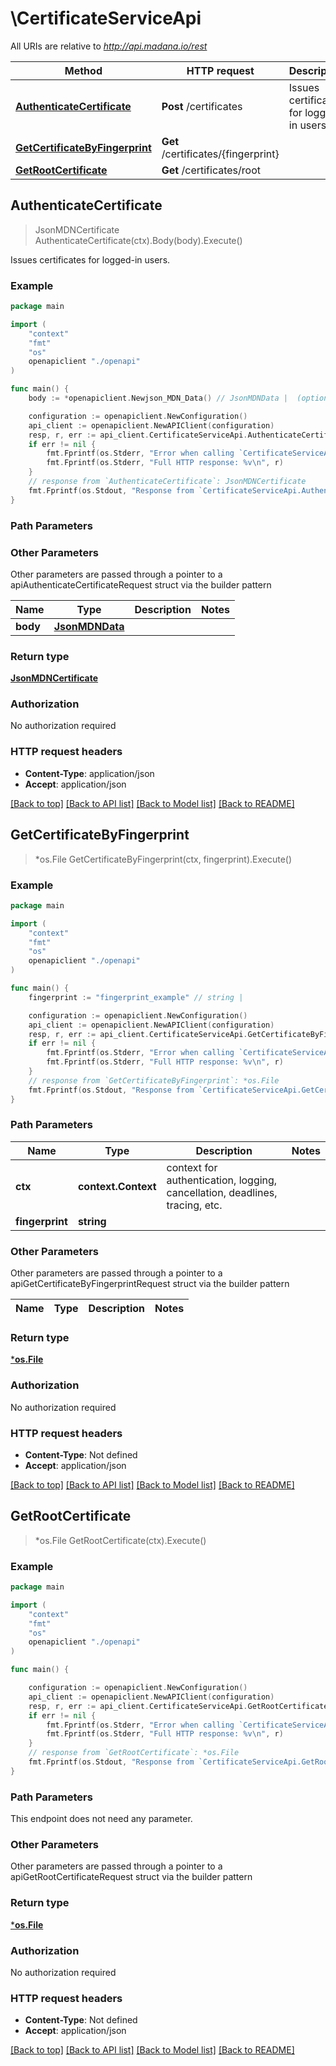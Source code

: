 # \CertificateServiceApi

All URIs are relative to *http://api.madana.io/rest*

Method | HTTP request | Description
------------- | ------------- | -------------
[**AuthenticateCertificate**](CertificateServiceApi.md#AuthenticateCertificate) | **Post** /certificates | Issues certificates for logged-in users.
[**GetCertificateByFingerprint**](CertificateServiceApi.md#GetCertificateByFingerprint) | **Get** /certificates/{fingerprint} | 
[**GetRootCertificate**](CertificateServiceApi.md#GetRootCertificate) | **Get** /certificates/root | 



## AuthenticateCertificate

> JsonMDNCertificate AuthenticateCertificate(ctx).Body(body).Execute()

Issues certificates for logged-in users.



### Example

```go
package main

import (
    "context"
    "fmt"
    "os"
    openapiclient "./openapi"
)

func main() {
    body := *openapiclient.Newjson_MDN_Data() // JsonMDNData |  (optional)

    configuration := openapiclient.NewConfiguration()
    api_client := openapiclient.NewAPIClient(configuration)
    resp, r, err := api_client.CertificateServiceApi.AuthenticateCertificate(context.Background()).Body(body).Execute()
    if err != nil {
        fmt.Fprintf(os.Stderr, "Error when calling `CertificateServiceApi.AuthenticateCertificate``: %v\n", err)
        fmt.Fprintf(os.Stderr, "Full HTTP response: %v\n", r)
    }
    // response from `AuthenticateCertificate`: JsonMDNCertificate
    fmt.Fprintf(os.Stdout, "Response from `CertificateServiceApi.AuthenticateCertificate`: %v\n", resp)
}
```

### Path Parameters



### Other Parameters

Other parameters are passed through a pointer to a apiAuthenticateCertificateRequest struct via the builder pattern


Name | Type | Description  | Notes
------------- | ------------- | ------------- | -------------
 **body** | [**JsonMDNData**](JsonMDNData.md) |  | 

### Return type

[**JsonMDNCertificate**](json_MDN_Certificate.md)

### Authorization

No authorization required

### HTTP request headers

- **Content-Type**: application/json
- **Accept**: application/json

[[Back to top]](#) [[Back to API list]](../README.md#documentation-for-api-endpoints)
[[Back to Model list]](../README.md#documentation-for-models)
[[Back to README]](../README.md)


## GetCertificateByFingerprint

> *os.File GetCertificateByFingerprint(ctx, fingerprint).Execute()



### Example

```go
package main

import (
    "context"
    "fmt"
    "os"
    openapiclient "./openapi"
)

func main() {
    fingerprint := "fingerprint_example" // string | 

    configuration := openapiclient.NewConfiguration()
    api_client := openapiclient.NewAPIClient(configuration)
    resp, r, err := api_client.CertificateServiceApi.GetCertificateByFingerprint(context.Background(), fingerprint).Execute()
    if err != nil {
        fmt.Fprintf(os.Stderr, "Error when calling `CertificateServiceApi.GetCertificateByFingerprint``: %v\n", err)
        fmt.Fprintf(os.Stderr, "Full HTTP response: %v\n", r)
    }
    // response from `GetCertificateByFingerprint`: *os.File
    fmt.Fprintf(os.Stdout, "Response from `CertificateServiceApi.GetCertificateByFingerprint`: %v\n", resp)
}
```

### Path Parameters


Name | Type | Description  | Notes
------------- | ------------- | ------------- | -------------
**ctx** | **context.Context** | context for authentication, logging, cancellation, deadlines, tracing, etc.
**fingerprint** | **string** |  | 

### Other Parameters

Other parameters are passed through a pointer to a apiGetCertificateByFingerprintRequest struct via the builder pattern


Name | Type | Description  | Notes
------------- | ------------- | ------------- | -------------


### Return type

[***os.File**](*os.File.md)

### Authorization

No authorization required

### HTTP request headers

- **Content-Type**: Not defined
- **Accept**: application/json

[[Back to top]](#) [[Back to API list]](../README.md#documentation-for-api-endpoints)
[[Back to Model list]](../README.md#documentation-for-models)
[[Back to README]](../README.md)


## GetRootCertificate

> *os.File GetRootCertificate(ctx).Execute()



### Example

```go
package main

import (
    "context"
    "fmt"
    "os"
    openapiclient "./openapi"
)

func main() {

    configuration := openapiclient.NewConfiguration()
    api_client := openapiclient.NewAPIClient(configuration)
    resp, r, err := api_client.CertificateServiceApi.GetRootCertificate(context.Background()).Execute()
    if err != nil {
        fmt.Fprintf(os.Stderr, "Error when calling `CertificateServiceApi.GetRootCertificate``: %v\n", err)
        fmt.Fprintf(os.Stderr, "Full HTTP response: %v\n", r)
    }
    // response from `GetRootCertificate`: *os.File
    fmt.Fprintf(os.Stdout, "Response from `CertificateServiceApi.GetRootCertificate`: %v\n", resp)
}
```

### Path Parameters

This endpoint does not need any parameter.

### Other Parameters

Other parameters are passed through a pointer to a apiGetRootCertificateRequest struct via the builder pattern


### Return type

[***os.File**](*os.File.md)

### Authorization

No authorization required

### HTTP request headers

- **Content-Type**: Not defined
- **Accept**: application/json

[[Back to top]](#) [[Back to API list]](../README.md#documentation-for-api-endpoints)
[[Back to Model list]](../README.md#documentation-for-models)
[[Back to README]](../README.md)

